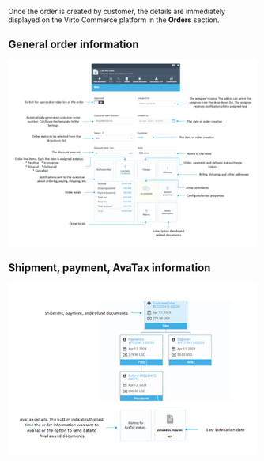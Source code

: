 Once the order is created by customer, the details are immediately displayed on the Virto Commerce platform in the **Orders** section.

## General order information

![General order information](media/order-fields-1.png)

## Shipment, payment, AvaTax information

![Other order information](media/other-order-information.png)

